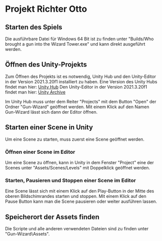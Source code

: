 # Projekt Richter Otto



## Starten des Spiels
Die ausführbare Datei für Windows 64 Bit ist zu finden unter "Builds/Who brought a gun into the Wizard Tower.exe" und kann direkt ausgeführt werden.

## Öffnen des Unity-Projekts
Zum Öffnen des Projekts ist es notwendig, Unity Hub und den Unity-Editor in der Version 2021.3.20f1 installiert zu haben.
Eine Version des Unity Hubs findet man hier: [Unity Hub](https://unity.com/de/download)
Den Unity-Editor in der Version 2021.3.20f1 findet man hier: [Unity Archive](https://unity.com/releases/editor/archive)

Im Unity Hub muss unter dem Reiter "Projects" mit dem Button "Open" der Ordner "Gun-Wizard" geöffnet werden. Mit einem Klick auf den Namen Gun-Wizard lässt sich dann der Editor öffnen.

## Starten einer Scene in Unity
Um eine Scene zu starten, muss zuerst eine Scene geöffnet werden. 

### Öffnen einer Scene im Editor
Um eine Scene zu öffnen, kann in Unity in dem Fenster "Project" eine der Scenes unter "Assets/Scenes/Levels" mit Doppelklick geöffnet werden.

### Starten, Pausieren und Stoppen einer Scene im Editor
Eine Scene lässt sich mit einem Klick auf den Play-Button in der Mitte des oberen Bildschimrandes starten und stoppen. Mit einem Klick auf den Pause Button kann man die Scene pausieren oder weiter ausführen lassen.

## Speicherort der Assets finden
Die Scripte und alle anderen verwendeten Dateien sind zu finden unter "Gun-Wizard\Assets".
